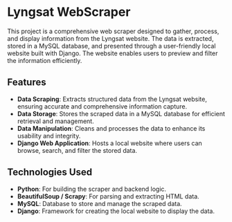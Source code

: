 # Lyngsat WebScraper

This project is a comprehensive web scraper designed to gather, process, and display information from the Lyngsat website. The data is extracted, stored in a MySQL database, and presented through a user-friendly local website built with Django. The website enables users to preview and filter the information efficiently.

## Features

- **Data Scraping**: Extracts structured data from the Lyngsat website, ensuring accurate and comprehensive information capture.
- **Data Storage**: Stores the scraped data in a MySQL database for efficient retrieval and management.
- **Data Manipulation**: Cleans and processes the data to enhance its usability and integrity.
- **Django Web Application**: Hosts a local website where users can browse, search, and filter the stored data.

## Technologies Used

- **Python**: For building the scraper and backend logic.
- **BeautifulSoup / Scrapy**: For parsing and extracting HTML data.
- **MySQL**: Database to store and manage the scraped data.
- **Django**: Framework for creating the local website to display the data.
